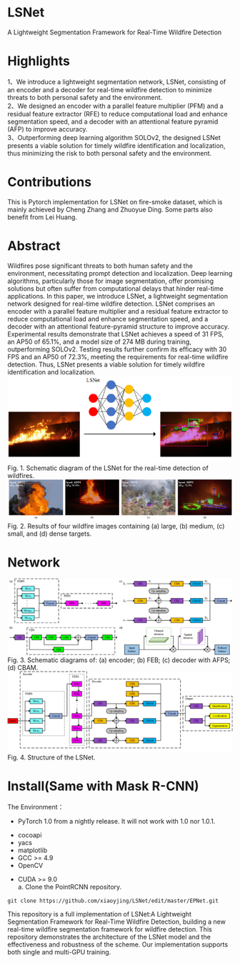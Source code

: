 # LSNet
A Lightweight Segmentation Framework for Real-Time Wildfire Detection
# Highlights
1、We introduce a lightweight segmentation network, LSNet, consisting of an encoder and a decoder for real-time wildfire detection to minimize threats to both personal safety and the environment.\
2、We designed an encoder with a parallel feature multiplier (PFM) and a residual feature extractor (RFE) to reduce computational load and enhance segmentation speed, and a decoder with an attentional feature pyramid (AFP) to improve accuracy.\
3、Outperforming deep learning algorithm SOLOv2, the designed LSNet presents a viable solution for timely wildfire identification and localization, thus minimizing the risk to both personal safety and the environment.
# Contributions
This is Pytorch implementation for LSNet on fire-smoke dataset, which is mainly achieved by Cheng Zhang and Zhuoyue Ding. Some parts also benefit from Lei Huang.
# Abstract
Wildfires pose significant threats to both human safety and the environment, necessitating prompt detection and localization. Deep learning algorithms, particularly those for image segmentation, offer promising solutions but often suffer from computational delays that hinder real-time applications. In this paper, we introduce LSNet, a lightweight segmentation network designed for real-time wildfire detection. LSNet comprises an encoder with a parallel feature multiplier and a residual feature extractor to reduce computational load and enhance segmentation speed, and a decoder with an attentional feature-pyramid structure to improve accuracy. Experimental results demonstrate that LSNet achieves a speed of 31 FPS, an AP50 of 65.1%, and a model size of 274 MB during training, outperforming SOLOv2. Testing results further confirm its efficacy with 30 FPS and an AP50 of 72.3%, meeting the requirements for real-time wildfire detection. Thus, LSNet presents a viable solution for timely wildfire identification and localization.
![img](https://github.com/xiaoyjing/LSNet/blob/master/img/1.png)\
Fig. 1. Schematic diagram of the LSNet for the real-time detection of wildfires.
![img](https://github.com/xiaoyjing/LSNet/blob/master/img/3.png)
Fig. 2. Results of four wildfire images containing (a) large, (b) medium, (c) small, and (d) dense targets.
# Network
![img](https://github.com/xiaoyjing/LSNet/blob/master/img/4.png)
Fig. 3. Schematic diagrams of: (a) encoder; (b) FEB; (c) decoder with AFPS; (d) CBAM.
![img](https://github.com/xiaoyjing/LSNet/blob/master/img/2.png)
Fig. 4. Structure of the LSNet.
# Install(Same with Mask R-CNN)
The Environment：

- PyTorch 1.0 from a nightly release. It will not work with 1.0 nor 1.0.1. 
* cocoapi
* yacs
* matplotlib
* GCC >= 4.9
* OpenCV
+ CUDA >= 9.0\
a. Clone the PointRCNN repository.
```
git clone https://github.com/xiaoyjing/LSNet/edit/master/EPNet.git
```

This repository is a full implementation of LSNet:A Lightweight Segmentation Framework for Real-Time Wildfire Detection, building a new real-time wildfire segmentation framework for wildfire detection.
This repository demonstrates the architecture of the LSNet model and the effectiveness and robustness of the scheme. Our implementation supports both single and multi-GPU training.
